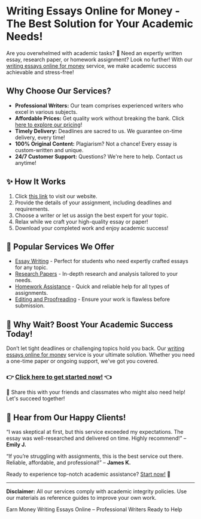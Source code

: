 <h1>Writing Essays Online for Money - The Best Solution for Your Academic Needs!</h1>

<p>Are you overwhelmed with academic tasks? 📝 Need an expertly written essay, research paper, or homework assignment? Look no further! With our <a href="https://tinyurl.com/topessay?keyword=writing+essays+online+for+money" target="_blank">writing essays online for money</a> service, we make academic success achievable and stress-free!</p>

<h2>Why Choose Our Services?</h2>
<ul>
    <li><strong>Professional Writers:</strong> Our team comprises experienced writers who excel in various subjects.</li>
    <li><strong>Affordable Prices:</strong> Get quality work without breaking the bank. Click <a href="https://tinyurl.com/topessay?keyword=writing+essays+online+for+money" target="_blank">here to explore our pricing</a>!</li>
    <li><strong>Timely Delivery:</strong> Deadlines are sacred to us. We guarantee on-time delivery, every time!</li>
    <li><strong>100% Original Content:</strong> Plagiarism? Not a chance! Every essay is custom-written and unique.</li>
    <li><strong>24/7 Customer Support:</strong> Questions? We're here to help. Contact us anytime!</li>
</ul>

<h2>✨ How It Works</h2>
<ol>
    <li>Click <a href="https://tinyurl.com/topessay?keyword=writing+essays+online+for+money" target="_blank">this link</a> to visit our website.</li>
    <li>Provide the details of your assignment, including deadlines and requirements.</li>
    <li>Choose a writer or let us assign the best expert for your topic.</li>
    <li>Relax while we craft your high-quality essay or paper!</li>
    <li>Download your completed work and enjoy academic success!</li>
</ol>

<h2>📌 Popular Services We Offer</h2>
<ul>
    <li><a href="https://tinyurl.com/topessay?keyword=writing+essays+online+for+money" target="_blank">Essay Writing</a> - Perfect for students who need expertly crafted essays for any topic.</li>
    <li><a href="https://tinyurl.com/topessay?keyword=writing+essays+online+for+money" target="_blank">Research Papers</a> - In-depth research and analysis tailored to your needs.</li>
    <li><a href="https://tinyurl.com/topessay?keyword=writing+essays+online+for+money" target="_blank">Homework Assistance</a> - Quick and reliable help for all types of assignments.</li>
    <li><a href="https://tinyurl.com/topessay?keyword=writing+essays+online+for+money" target="_blank">Editing and Proofreading</a> - Ensure your work is flawless before submission.</li>
</ul>

<h2>🎯 Why Wait? Boost Your Academic Success Today!</h2>
<p>Don’t let tight deadlines or challenging topics hold you back. Our <a href="https://tinyurl.com/topessay?keyword=writing+essays+online+for+money" target="_blank">writing essays online for money</a> service is your ultimate solution. Whether you need a one-time paper or ongoing support, we've got you covered.</p>

<h3>👉 <a href="https://tinyurl.com/topessay?keyword=writing+essays+online+for+money" target="_blank">Click here to get started now!</a> 👈</h3>

<p>📢 Share this with your friends and classmates who might also need help! Let's succeed together!</p>

<h2>💬 Hear from Our Happy Clients!</h2>
<p>“I was skeptical at first, but this service exceeded my expectations. The essay was well-researched and delivered on time. Highly recommend!” – <strong>Emily J.</strong></p>
<p>“If you’re struggling with assignments, this is the best service out there. Reliable, affordable, and professional!” – <strong>James K.</strong></p>

<p>Ready to experience top-notch academic assistance? <a href="https://tinyurl.com/topessay?keyword=writing+essays+online+for+money" target="_blank">Start now!</a> 💪</p>

<hr>
<p><strong>Disclaimer:</strong> All our services comply with academic integrity policies. Use our materials as reference guides to improve your own work.</p>
Earn Money Writing Essays Online – Professional Writers Ready to Help
